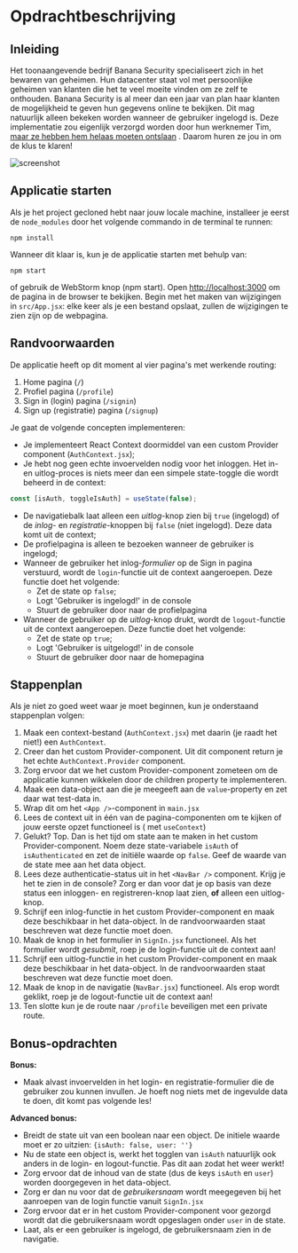 # Opdrachtbeschrijving

## Inleiding

Het toonaangevende bedrijf Banana Security specialiseert zich in het bewaren van geheimen. Hun datacenter staat vol met
persoonlijke geheimen van klanten die het te veel moeite vinden om ze zelf te onthouden. Banana Security is al meer dan
een jaar van plan haar klanten de mogelijkheid te geven hun gegevens online te bekijken. Dit mag natuurlijk alleen
bekeken worden wanneer de gebruiker ingelogd is. Deze implementatie zou eigenlijk verzorgd worden door hun werknemer
Tim, [maar ze hebben hem helaas moeten ontslaan](https://speld.nl/2016/01/08/icter-tim-ging-een-jaar-offline-en-nu-is-hij-ontslagen/)
. Daarom huren ze jou in om de klus te klaren!

![screenshot](src/assets/screenshot.png)

## Applicatie starten

Als je het project gecloned hebt naar jouw locale machine, installeer je eerst de `node_modules` door het volgende
commando in de terminal te runnen:

```
npm install
```

Wanneer dit klaar is, kun je de applicatie starten met behulp van:

```
npm start
```

of gebruik de WebStorm knop (npm start). Open [http://localhost:3000](http://localhost:3000/) om de pagina in de browser
te bekijken. Begin met het maken van wijzigingen in `src/App.jsx`: elke keer als je een bestand opslaat, zullen de
wijzigingen te zien zijn op de webpagina.

## Randvoorwaarden

De applicatie heeft op dit moment al vier pagina's met werkende routing:

1. Home pagina (`/`)
2. Profiel pagina (`/profile`)
3. Sign in (login) pagina (`/signin`)
4. Sign up (registratie) pagina (`/signup`)

Je gaat de volgende concepten implementeren:

* Je implementeert React Context doormiddel van een custom Provider component (`AuthContext.jsx`);
* Je hebt nog geen echte invoervelden nodig voor het inloggen. Het in- en uitlog-proces is niets meer dan een simpele
  state-toggle die wordt beheerd in de context:

```javascript
const [isAuth, toggleIsAuth] = useState(false);
```

* De navigatiebalk laat alleen een _uitlog_-knop zien bij `true` (ingelogd) of de _inlog_- en _registratie_-knoppen
  bij `false` (niet ingelogd). Deze data komt uit de context;
* De profielpagina is alleen te bezoeken wanneer de gebruiker is ingelogd;
* Wanneer de gebruiker het inlog-_formulier_ op de Sign in pagina verstuurd, wordt de `login`-functie uit de context
  aangeroepen. Deze functie doet het volgende:
    * Zet de state op `false`;
    * Logt 'Gebruiker is ingelogd!' in de console
    * Stuurt de gebruiker door naar de profielpagina
* Wanneer de gebruiker op de _uitlog_-knop drukt, wordt de `logout`-functie uit de context aangeroepen. Deze functie
  doet het volgende:
    * Zet de state op `true`;
    * Logt 'Gebruiker is uitgelogd!' in de console
    * Stuurt de gebruiker door naar de homepagina

## Stappenplan

Als je niet zo goed weet waar je moet beginnen, kun je onderstaand stappenplan volgen:

1. Maak een context-bestand (`AuthContext.jsx`) met daarin (je raadt het niet!) een `AuthContext`.
2. Creer dan het custom Provider-component. Uit dit component return je het echte `AuthContext.Provider` component.
3. Zorg ervoor dat we het custom Provider-component zometeen om de applicatie kunnen wikkelen door de children property
   te implementeren.
4. Maak een data-object aan die je meegeeft aan de `value`-property en zet daar wat test-data in.
5. Wrap dit om het `<App />`-component in `main.jsx`
6. Lees de context uit in één van de pagina-componenten om te kijken of jouw eerste opzet functioneel is (
   met `useContext`)
7. Gelukt? Top. Dan is het tijd om state aan te maken in het custom Provider-component. Noem deze
   state-variabele `isAuth` of `isAuthenticated` en zet de initiële waarde op `false`. Geef de waarde van de state mee
   aan het data object.
8. Lees deze authenticatie-status uit in het `<NavBar />` component. Krijg je het te zien in de console? Zorg er dan
   voor dat je op basis van deze status een inloggen- en registreren-knop laat zien, **of** alleen een uitlog-knop.
9. Schrijf een inlog-functie in het custom Provider-component en maak deze beschikbaar in het data-object. In de
   randvoorwaarden staat beschreven wat deze functie moet doen.
10. Maak de knop in het formulier in `SignIn.jsx` functioneel. Als het formulier wordt _gesubmit_, roep je de
    login-functie uit de context aan!
11. Schrijf een uitlog-functie in het custom Provider-component en maak deze beschikbaar in het data-object. In de
    randvoorwaarden staat beschreven wat deze functie moet doen.
12. Maak de knop in de navigatie (`NavBar.jsx`) functioneel. Als erop wordt geklikt, roep je de logout-functie uit de
    context aan!
13. Ten slotte kun je de route naar `/profile` beveiligen met een private route.

## Bonus-opdrachten
**Bonus:**
* Maak alvast invoervelden in het login- en registratie-formulier die de gebruiker zou kunnen invullen. Je hoeft nog
  niets met de ingevulde data te doen, dit komt pas volgende les!

**Advanced bonus:**
* Breidt de state uit van een boolean naar een object. De initiele waarde moet er zo uitzien: `{isAuth: false, user: ''}`
* Nu de state een object is, werkt het togglen van `isAuth` natuurlijk ook anders in de login- en logout-functie. Pas dit aan zodat het weer werkt!
* Zorg ervoor dat de inhoud van de state (dus de keys `isAuth` en `user`) worden doorgegeven in het data-object.
* Zorg er dan nu voor dat de _gebruikersnaam_ wordt meegegeven bij het aanroepen van de login functie vanuit `SignIn.jsx`
* Zorg ervoor dat er in het custom Provider-component voor gezorgd wordt dat die gebruikersnaam wordt opgeslagen onder `user` in de state.
* Laat, als er een gebruiker is ingelogd, de gebruikersnaam zien in de navigatie.